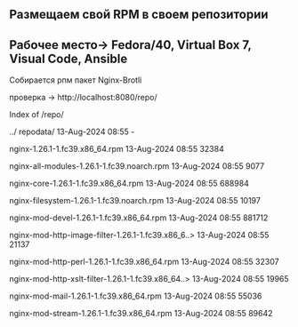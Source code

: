 Размещаем свой RPM в своем репозитории
----
Рабочее место-> Fedora/40, Virtual Box 7, Visual Code, Ansible
----

Собирается рпм пакет Nginx-Brotli

проверка -> http://localhost:8080/repo/

Index of /repo/

../
repodata/                                          13-Aug-2024 08:55                   -

nginx-1.26.1-1.fc39.x86_64.rpm                     13-Aug-2024 08:55               32384

nginx-all-modules-1.26.1-1.fc39.noarch.rpm         13-Aug-2024 08:55                9077

nginx-core-1.26.1-1.fc39.x86_64.rpm                13-Aug-2024 08:55              688984

nginx-filesystem-1.26.1-1.fc39.noarch.rpm          13-Aug-2024 08:55               10197

nginx-mod-devel-1.26.1-1.fc39.x86_64.rpm           13-Aug-2024 08:55              881712

nginx-mod-http-image-filter-1.26.1-1.fc39.x86_6..> 13-Aug-2024 08:55               21137

nginx-mod-http-perl-1.26.1-1.fc39.x86_64.rpm       13-Aug-2024 08:55               32307

nginx-mod-http-xslt-filter-1.26.1-1.fc39.x86_64..> 13-Aug-2024 08:55               19965

nginx-mod-mail-1.26.1-1.fc39.x86_64.rpm            13-Aug-2024 08:55               55036

nginx-mod-stream-1.26.1-1.fc39.x86_64.rpm          13-Aug-2024 08:55               89642
